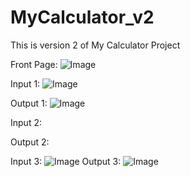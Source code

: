 # MyCalculator_v2
This is version 2 of My Calculator Project

Front Page:
![Image](https://github.com/user-attachments/assets/b09f6551-f262-45c4-9c6e-4b0a460ca44a)

Input 1:
![Image](https://github.com/user-attachments/assets/83f0e96c-acfd-48ae-bd49-2aa446aef5cb)

Output 1:
![Image](https://github.com/user-attachments/assets/c867b51c-503c-43bb-887d-d1d14b2c4df9)

Input 2: 


Output 2:


Input 3:
![Image](https://github.com/user-attachments/assets/4ab64ce0-838c-47c2-9367-5109c0c45446)
Output 3: 
![Image](https://github.com/user-attachments/assets/80639a31-ac63-4214-903b-6fbdddc9a308)
